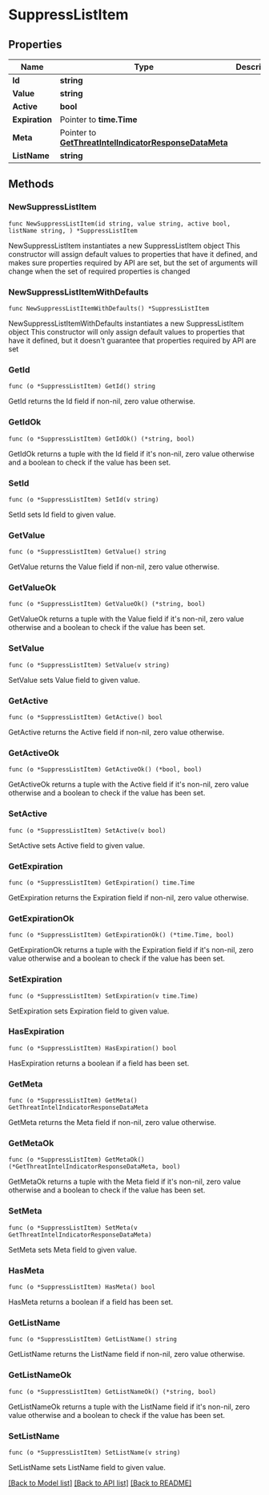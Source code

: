 # SuppressListItem

## Properties

Name | Type | Description | Notes
------------ | ------------- | ------------- | -------------
**Id** | **string** |  | 
**Value** | **string** |  | 
**Active** | **bool** |  | 
**Expiration** | Pointer to **time.Time** |  | [optional] 
**Meta** | Pointer to [**GetThreatIntelIndicatorResponseDataMeta**](GetThreatIntelIndicatorResponseDataMeta.md) |  | [optional] 
**ListName** | **string** |  | 

## Methods

### NewSuppressListItem

`func NewSuppressListItem(id string, value string, active bool, listName string, ) *SuppressListItem`

NewSuppressListItem instantiates a new SuppressListItem object
This constructor will assign default values to properties that have it defined,
and makes sure properties required by API are set, but the set of arguments
will change when the set of required properties is changed

### NewSuppressListItemWithDefaults

`func NewSuppressListItemWithDefaults() *SuppressListItem`

NewSuppressListItemWithDefaults instantiates a new SuppressListItem object
This constructor will only assign default values to properties that have it defined,
but it doesn't guarantee that properties required by API are set

### GetId

`func (o *SuppressListItem) GetId() string`

GetId returns the Id field if non-nil, zero value otherwise.

### GetIdOk

`func (o *SuppressListItem) GetIdOk() (*string, bool)`

GetIdOk returns a tuple with the Id field if it's non-nil, zero value otherwise
and a boolean to check if the value has been set.

### SetId

`func (o *SuppressListItem) SetId(v string)`

SetId sets Id field to given value.


### GetValue

`func (o *SuppressListItem) GetValue() string`

GetValue returns the Value field if non-nil, zero value otherwise.

### GetValueOk

`func (o *SuppressListItem) GetValueOk() (*string, bool)`

GetValueOk returns a tuple with the Value field if it's non-nil, zero value otherwise
and a boolean to check if the value has been set.

### SetValue

`func (o *SuppressListItem) SetValue(v string)`

SetValue sets Value field to given value.


### GetActive

`func (o *SuppressListItem) GetActive() bool`

GetActive returns the Active field if non-nil, zero value otherwise.

### GetActiveOk

`func (o *SuppressListItem) GetActiveOk() (*bool, bool)`

GetActiveOk returns a tuple with the Active field if it's non-nil, zero value otherwise
and a boolean to check if the value has been set.

### SetActive

`func (o *SuppressListItem) SetActive(v bool)`

SetActive sets Active field to given value.


### GetExpiration

`func (o *SuppressListItem) GetExpiration() time.Time`

GetExpiration returns the Expiration field if non-nil, zero value otherwise.

### GetExpirationOk

`func (o *SuppressListItem) GetExpirationOk() (*time.Time, bool)`

GetExpirationOk returns a tuple with the Expiration field if it's non-nil, zero value otherwise
and a boolean to check if the value has been set.

### SetExpiration

`func (o *SuppressListItem) SetExpiration(v time.Time)`

SetExpiration sets Expiration field to given value.

### HasExpiration

`func (o *SuppressListItem) HasExpiration() bool`

HasExpiration returns a boolean if a field has been set.

### GetMeta

`func (o *SuppressListItem) GetMeta() GetThreatIntelIndicatorResponseDataMeta`

GetMeta returns the Meta field if non-nil, zero value otherwise.

### GetMetaOk

`func (o *SuppressListItem) GetMetaOk() (*GetThreatIntelIndicatorResponseDataMeta, bool)`

GetMetaOk returns a tuple with the Meta field if it's non-nil, zero value otherwise
and a boolean to check if the value has been set.

### SetMeta

`func (o *SuppressListItem) SetMeta(v GetThreatIntelIndicatorResponseDataMeta)`

SetMeta sets Meta field to given value.

### HasMeta

`func (o *SuppressListItem) HasMeta() bool`

HasMeta returns a boolean if a field has been set.

### GetListName

`func (o *SuppressListItem) GetListName() string`

GetListName returns the ListName field if non-nil, zero value otherwise.

### GetListNameOk

`func (o *SuppressListItem) GetListNameOk() (*string, bool)`

GetListNameOk returns a tuple with the ListName field if it's non-nil, zero value otherwise
and a boolean to check if the value has been set.

### SetListName

`func (o *SuppressListItem) SetListName(v string)`

SetListName sets ListName field to given value.



[[Back to Model list]](../README.md#documentation-for-models) [[Back to API list]](../README.md#documentation-for-api-endpoints) [[Back to README]](../README.md)


